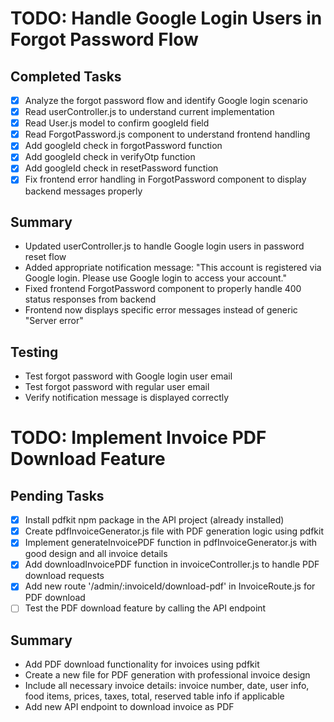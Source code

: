 # TODO: Handle Google Login Users in Forgot Password Flow

## Completed Tasks
- [x] Analyze the forgot password flow and identify Google login scenario
- [x] Read userController.js to understand current implementation
- [x] Read User.js model to confirm googleId field
- [x] Read ForgotPassword.js component to understand frontend handling
- [x] Add googleId check in forgotPassword function
- [x] Add googleId check in verifyOtp function
- [x] Add googleId check in resetPassword function
- [x] Fix frontend error handling in ForgotPassword component to display backend messages properly

## Summary
- Updated userController.js to handle Google login users in password reset flow
- Added appropriate notification message: "This account is registered via Google login. Please use Google login to access your account."
- Fixed frontend ForgotPassword component to properly handle 400 status responses from backend
- Frontend now displays specific error messages instead of generic "Server error"

## Testing
- Test forgot password with Google login user email
- Test forgot password with regular user email
- Verify notification message is displayed correctly

# TODO: Implement Invoice PDF Download Feature

## Pending Tasks
- [x] Install pdfkit npm package in the API project (already installed)
- [x] Create pdfInvoiceGenerator.js file with PDF generation logic using pdfkit
- [x] Implement generateInvoicePDF function in pdfInvoiceGenerator.js with good design and all invoice details
- [x] Add downloadInvoicePDF function in invoiceController.js to handle PDF download requests
- [x] Add new route '/admin/:invoiceId/download-pdf' in InvoiceRoute.js for PDF download
- [ ] Test the PDF download feature by calling the API endpoint

## Summary
- Add PDF download functionality for invoices using pdfkit
- Create a new file for PDF generation with professional invoice design
- Include all necessary invoice details: invoice number, date, user info, food items, prices, taxes, total, reserved table info if applicable
- Add new API endpoint to download invoice as PDF
